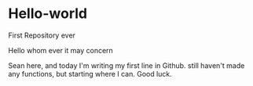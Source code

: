 # Hello-world
First Repository ever

Hello whom ever it may concern

Sean here, and today I'm writing my first line in Github. still haven't made any functions, but starting where I can.
Good luck.

